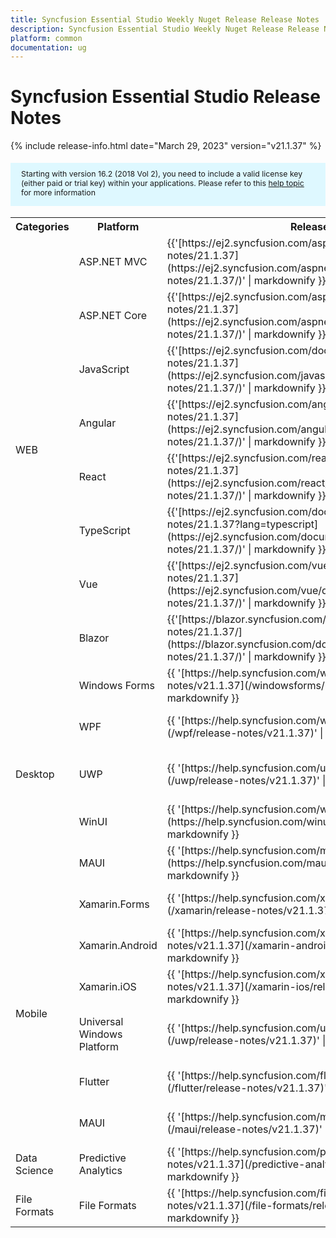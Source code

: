 ```yaml
---
title: Syncfusion Essential Studio Weekly Nuget Release Release Notes  
description: Syncfusion Essential Studio Weekly Nuget Release Release Notes  
platform: common
documentation: ug
---
```


# Syncfusion Essential Studio  Release Notes  

{% include release-info.html date="March 29, 2023"   version="v21.1.37" %} 

<style>
#license {
    font-size: .88em!important;
margin-top: 1.5em;     margin-bottom: 1.5em;
    background-color: #def8ff;
    padding: 10px 17px 14px;
}
</style>

<div id="license">
Starting with version 16.2 (2018 Vol 2), you need to include a valid license key (either paid or trial key) within your applications. 
Please refer to this <a href="/common/essential-studio/licensing/license-key">help topic</a> for more information 
</div>



<table>
<tr>
<th>
Categories</th><th>
Platform</th><th>
Release Notes</th><th>
Read Me</th></tr>
<tr>
<td rowspan="8">
WEB 
</td>
<td>
ASP.NET MVC
</td>
<td>{{'[https://ej2.syncfusion.com/aspnetmvc/documentation/release-notes/21.1.37](https://ej2.syncfusion.com/aspnetmvc/documentation/release-notes/21.1.37/)' | markdownify }}
</td>
<td>{{'[http://files2.syncfusion.com/Installs/v21.1.37/ReadMe/web/ASPMVC.html](http://files2.syncfusion.com/Installs/v21.1.37/ReadMe/web/ASPMVC.html)' | markdownify }}
</td>
</tr>
<tr>
<td>
ASP.NET Core	
</td>
<td>{{'[https://ej2.syncfusion.com/aspnetcore/documentation/release-notes/21.1.37](https://ej2.syncfusion.com/aspnetcore/documentation/release-notes/21.1.37/)' | markdownify }}
</td>
<td>{{'[http://files2.syncfusion.com/Installs/v21.1.37/ReadMe/web/ASPNETCORE.html](http://files2.syncfusion.com/Installs/v21.1.37/ReadMe/web/ASPNETCORE.html)' | markdownify }}
</td>
</tr>
<tr>
<td>
JavaScript
</td>
<td>{{'[https://ej2.syncfusion.com/documentation/release-notes/21.1.37](https://ej2.syncfusion.com/javascript/documentation/release-notes/21.1.37/)' | markdownify }}
</td>
<td>{{'[http://files2.syncfusion.com/Installs/v21.1.37/ReadMe/web/JavaScript.html](http://files2.syncfusion.com/Installs/v21.1.37/ReadMe/web/JavaScript.html)' | markdownify }}
</td>
</tr>
<tr>
<td>
Angular
</td>
<td>{{'[https://ej2.syncfusion.com/angular/documentation/release-notes/21.1.37](https://ej2.syncfusion.com/angular/documentation/release-notes/21.1.37/)' | markdownify }}
</td>
<td>{{'[http://files2.syncfusion.com/Installs/v21.1.37/ReadMe/web/Angular.html](http://files2.syncfusion.com/Installs/v21.1.37/ReadMe/web/Angular.html)' | markdownify }}
</td>
</tr>
<tr>
<td>
React
</td>
<td>{{'[https://ej2.syncfusion.com/react/documentation/release-notes/21.1.37](https://ej2.syncfusion.com/react/documentation/release-notes/21.1.37/)' | markdownify }}
</td>
<td>{{'[http://files2.syncfusion.com/Installs/v21.1.37/ReadMe/web/React.html](http://files2.syncfusion.com/Installs/v21.1.37/ReadMe/web/React.html)' | markdownify }}
</td>
</tr>
<tr>
<td>
TypeScript
</td>
<td>{{'[https://ej2.syncfusion.com/documentation/release-notes/21.1.37?lang=typescript](https://ej2.syncfusion.com/documentation/release-notes/21.1.37/)' | markdownify }}
</td>
<td>{{'[http://files2.syncfusion.com/Installs/v21.1.37/ReadMe/web/TypeScript.html](http://files2.syncfusion.com/Installs/v21.1.37/ReadMe/web/TypeScript.html)' | markdownify }}
</td>
</tr>
<tr>
<td>
Vue
</td>
<td>{{'[https://ej2.syncfusion.com/vue/documentation/release-notes/21.1.37](https://ej2.syncfusion.com/vue/documentation/release-notes/21.1.37/)' | markdownify }}
</td>
<td>{{'[http://files2.syncfusion.com/Installs/v21.1.37/ReadMe/web/Vue.html](http://files2.syncfusion.com/Installs/v21.1.37/ReadMe/web/Vue.html)' | markdownify }}
</td>
</tr>
<tr>
<td>
Blazor
</td>
<td>{{'[https://blazor.syncfusion.com/documentation/release-notes/21.1.37/](https://blazor.syncfusion.com/documentation/release-notes/21.1.37/)' | markdownify }}
</td>
<td>{{'[http://files2.syncfusion.com/Installs/v21.1.37/ReadMe/web/Blazor.html](http://files2.syncfusion.com/Installs/v21.1.37/ReadMe/web/Blazor.html)' | markdownify }}
</td>
</tr>
<tr>
<td rowspan="5">
Desktop
</td>
<td>
Windows Forms
</td>
<td>{{ '[https://help.syncfusion.com/windowsforms/release-notes/v21.1.37](/windowsforms/release-notes/v21.1.37)' | markdownify }}
</td>
<td>{{ '[http://files2.syncfusion.com/Installs/v21.1.37/ReadMe/WindowsForms.html](http://files2.syncfusion.com/Installs/v21.1.37/ReadMe/WindowsForms.html)' | markdownify }}
</td>
</tr>
<tr>
<td>
WPF
</td>
<td>{{ '[https://help.syncfusion.com/wpf/release-notes/v21.1.37](/wpf/release-notes/v21.1.37)' | markdownify }}
</td>
<td>{{ '[http://files2.syncfusion.com/Installs/v21.1.37/ReadMe/WPF.html](http://files2.syncfusion.com/Installs/v21.1.37/ReadMe/WPF.html)' | markdownify }}
</td>
</tr>
<tr>
<td>
UWP
</td>
<td>{{ '[https://help.syncfusion.com/uwp/release-notes/v21.1.37](/uwp/release-notes/v21.1.37)' | markdownify }}
</td>
<td>{{ '[http://files2.syncfusion.com/Installs/v21.1.37/ReadMe/UniversalWindows.html](http://files2.syncfusion.com/Installs/v21.1.37/ReadMe/UniversalWindows.html)' | markdownify }}
</td>
</tr>
<tr>
<td>
WinUI
</td>
<td>{{ '[https://help.syncfusion.com/winui/release-notes/v21.1.37](https://help.syncfusion.com/winui/release-notes/v21.1.37)' | markdownify }}
</td>
<td>{{ '[http://files2.syncfusion.com/Installs/v21.1.37/ReadMe/WinUI.html](http://files2.syncfusion.com/Installs/v21.1.37/ReadMe/WinUI.html)' | markdownify }}
</td>
</tr>
<tr>
<td>
MAUI
</td>
<td>{{ '[https://help.syncfusion.com/maui/release-notes/v21.1.37](https://help.syncfusion.com/maui/release-notes/v21.1.37)' | markdownify }}
</td>
<td>{{ '[http://files2.syncfusion.com/Installs/v21.1.37/ReadMe/.NETMAUI.html](http://files2.syncfusion.com/Installs/v21.1.37/ReadMe/.NETMAUI.html)' | markdownify }}
</td>
</tr>
<tr>
<td rowspan="6">
Mobile
</td>
<td>
Xamarin.Forms
</td>
<td>{{ '[https://help.syncfusion.com/xamarin/release-notes/v21.1.37](/xamarin/release-notes/v21.1.37)' | markdownify }}
</td>
<td>{{ '[http://files2.syncfusion.com/Installs/v21.1.37/ReadMe/Xamarin_Forms.html](http://files2.syncfusion.com/Installs/v21.1.37/ReadMe/Xamarin_Forms.html)' | markdownify }}
</td>
</tr>
<tr>
<td>
Xamarin.Android
</td>
<td>{{ '[https://help.syncfusion.com/xamarin-android/release-notes/v21.1.37](/xamarin-android/release-notes/v21.1.37)' | markdownify }}
</td>
<td>{{ '[http://files2.syncfusion.com/Installs/v21.1.37/ReadMe/Xamarin_Forms.html](http://files2.syncfusion.com/Installs/v21.1.37/ReadMe/Xamarin_Forms.html)' | markdownify }}
</td>
</tr>
<tr>
<td>
Xamarin.iOS
</td>
<td>{{ '[https://help.syncfusion.com/xamarin-ios/release-notes/v21.1.37](/xamarin-ios/release-notes/v21.1.37)' | markdownify }}
</td>
<td>{{ '[http://files2.syncfusion.com/Installs/v21.1.37/ReadMe/Xamarin_Forms.html](http://files2.syncfusion.com/Installs/v21.1.37/ReadMe/Xamarin_Forms.html)' | markdownify }}
</td>
</tr>
<tr>
<td>
Universal Windows Platform
</td>
<td>{{ '[https://help.syncfusion.com/uwp/release-notes/v21.1.37](/uwp/release-notes/v21.1.37)' | markdownify }}
</td>
<td>{{ '[http://files2.syncfusion.com/Installs/v21.1.37/ReadMe/UniversalWindows.html](http://files2.syncfusion.com/Installs/v21.1.37/ReadMe/UniversalWindows.html)' | markdownify }}
</td>
</tr>
<tr>
<td>
Flutter
</td>
<td>{{ '[https://help.syncfusion.com/flutter/release-notes/v21.1.37](/flutter/release-notes/v21.1.37)' | markdownify }}
</td>
<td>{{ '[http://files2.syncfusion.com/Installs/v21.1.37/ReadMe/Flutter.html](http://files2.syncfusion.com/Installs/v21.1.37/ReadMe/Flutter.html)' | markdownify }}
</td>
</tr>
<tr>
<td>
MAUI
</td>
<td>{{ '[https://help.syncfusion.com/maui/release-notes/v21.1.37](/maui/release-notes/v21.1.37)' | markdownify }}
</td>
<td>{{ '[http://files2.syncfusion.com/Installs/v21.1.37/ReadMe/.NETMAUI.html](http://files2.syncfusion.com/Installs/v21.1.37/ReadMe/.NETMAUI.html)' | markdownify }}
</td>
</tr>



<tr>
<td>
Data Science
</td>
<td>
Predictive Analytics
</td>
<td>{{ '[https://help.syncfusion.com/predictive-analytics/release-notes/v21.1.37](/predictive-analytics/release-notes/v21.1.37)' | markdownify }}
</td>
<td>
</td>
</tr>
<tr>
<td>
File Formats
</td>
<td>
File Formats
</td>
<td>{{ '[https://help.syncfusion.com/file-formats/release-notes/v21.1.37](/file-formats/release-notes/v21.1.37)' | markdownify }}
</td>
<td>
</td>
</tr>
</table>